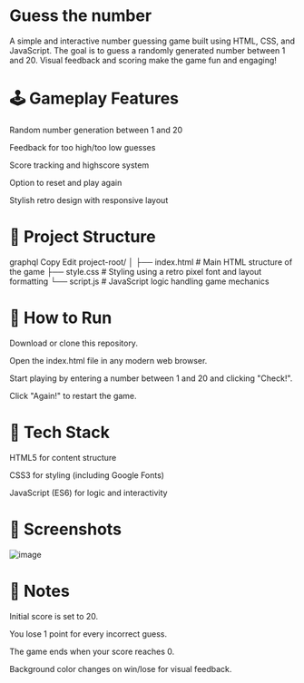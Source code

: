 # Guess the number
A simple and interactive number guessing game built using HTML, CSS, and JavaScript. The goal is to guess a randomly generated number between 1 and 20. Visual feedback and scoring make the game fun and engaging!

# 🕹️ Gameplay Features
Random number generation between 1 and 20

Feedback for too high/too low guesses

Score tracking and highscore system

Option to reset and play again

Stylish retro design with responsive layout

# 📁 Project Structure
graphql
Copy
Edit
project-root/
│
├── index.html     # Main HTML structure of the game
├── style.css      # Styling using a retro pixel font and layout formatting
└── script.js      # JavaScript logic handling game mechanics
# 🚀 How to Run
Download or clone this repository.

Open the index.html file in any modern web browser.

Start playing by entering a number between 1 and 20 and clicking "Check!".

Click "Again!" to restart the game.

# 🔧 Tech Stack
HTML5 for content structure

CSS3 for styling (including Google Fonts)

JavaScript (ES6) for logic and interactivity

# 📸 Screenshots
![image](https://github.com/user-attachments/assets/5e4bdd28-6d63-4553-94e5-c8c131e71327)

# 📌 Notes
Initial score is set to 20.

You lose 1 point for every incorrect guess.

The game ends when your score reaches 0.

Background color changes on win/lose for visual feedback.
